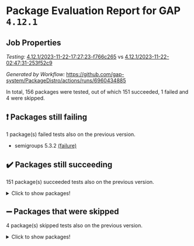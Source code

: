 # Package Evaluation Report for GAP `4.12.1`

## Job Properties

*Testing:* [4.12.1/2023-11-22-17:27:23-f766c265](https://github.com/gap-system/PackageDistro/blob/data/reports/4.12.1/2023-11-22-17:27:23-f766c265) vs [4.12.1/2023-11-22-02:47:31-253f52c9](https://github.com/gap-system/PackageDistro/blob/data/reports/4.12.1/2023-11-22-02:47:31-253f52c9)

*Generated by Workflow:* https://github.com/gap-system/PackageDistro/actions/runs/6960434885

In total, 156 packages were tested, out of which 151 succeeded, 1 failed and 4 were skipped.

## :exclamation: Packages still failing

1 package(s) failed tests also on the previous version.
- semigroups 5.3.2 [(failure)](https://github.com/gap-system/PackageDistro/actions/runs/6960434885/job/18940512536)

## :heavy_check_mark: Packages still succeeding

151 package(s) succeeded tests also on the previous version.
<details><summary>Click to show packages!</summary>

- 4ti2interface 2023.02-04 [(success)](https://github.com/gap-system/PackageDistro/actions/runs/6960434885/job/18940473874)
- ace 5.6.2 [(success)](https://github.com/gap-system/PackageDistro/actions/runs/6960434885/job/18940474232)
- aclib 1.3.2 [(success)](https://github.com/gap-system/PackageDistro/actions/runs/6960434885/job/18940474559)
- agt 0.3.1 [(success)](https://github.com/gap-system/PackageDistro/actions/runs/6960434885/job/18940474822)
- alnuth 3.2.1 [(success)](https://github.com/gap-system/PackageDistro/actions/runs/6960434885/job/18940475125)
- anupq 3.3.0 [(success)](https://github.com/gap-system/PackageDistro/actions/runs/6960434885/job/18940475465)
- atlasrep 2.1.7 [(success)](https://github.com/gap-system/PackageDistro/actions/runs/6960434885/job/18940478585)
- autodoc 2023.06.19 [(success)](https://github.com/gap-system/PackageDistro/actions/runs/6960434885/job/18940479107)
- automata 1.15 [(success)](https://github.com/gap-system/PackageDistro/actions/runs/6960434885/job/18940479413)
- automgrp 1.3.2 [(success)](https://github.com/gap-system/PackageDistro/actions/runs/6960434885/job/18940480913)
- autpgrp 1.11 [(success)](https://github.com/gap-system/PackageDistro/actions/runs/6960434885/job/18940482244)
- cap 2023.10-07 [(success)](https://github.com/gap-system/PackageDistro/actions/runs/6960434885/job/18940482552)
- caratinterface 2.3.5 [(success)](https://github.com/gap-system/PackageDistro/actions/runs/6960434885/job/18940482850)
- cddinterface 2022.11.01 [(success)](https://github.com/gap-system/PackageDistro/actions/runs/6960434885/job/18940483125)
- circle 1.6.6 [(success)](https://github.com/gap-system/PackageDistro/actions/runs/6960434885/job/18940483371)
- classicpres 1.22 [(success)](https://github.com/gap-system/PackageDistro/actions/runs/6960434885/job/18940483659)
- cohomolo 1.6.11 [(success)](https://github.com/gap-system/PackageDistro/actions/runs/6960434885/job/18940483970)
- congruence 1.2.5 [(success)](https://github.com/gap-system/PackageDistro/actions/runs/6960434885/job/18940484179)
- corelg 1.56 [(success)](https://github.com/gap-system/PackageDistro/actions/runs/6960434885/job/18940484462)
- crime 1.6 [(success)](https://github.com/gap-system/PackageDistro/actions/runs/6960434885/job/18940484741)
- crisp 1.4.6 [(success)](https://github.com/gap-system/PackageDistro/actions/runs/6960434885/job/18940484966)
- crypting 0.10.4 [(success)](https://github.com/gap-system/PackageDistro/actions/runs/6960434885/job/18940485207)
- cryst 4.1.26 [(success)](https://github.com/gap-system/PackageDistro/actions/runs/6960434885/job/18940485454)
- crystcat 1.1.10 [(success)](https://github.com/gap-system/PackageDistro/actions/runs/6960434885/job/18940485686)
- ctbllib 1.3.6 [(success)](https://github.com/gap-system/PackageDistro/actions/runs/6960434885/job/18940485940)
- cubefree 1.19 [(success)](https://github.com/gap-system/PackageDistro/actions/runs/6960434885/job/18940486170)
- curlinterface 2.3.2 [(success)](https://github.com/gap-system/PackageDistro/actions/runs/6960434885/job/18940486424)
- cvec 2.8.1 [(success)](https://github.com/gap-system/PackageDistro/actions/runs/6960434885/job/18940486723)
- datastructures 0.3.0 [(success)](https://github.com/gap-system/PackageDistro/actions/runs/6960434885/job/18940486979)
- deepthought 1.0.6 [(success)](https://github.com/gap-system/PackageDistro/actions/runs/6960434885/job/18940487193)
- design 1.8 [(success)](https://github.com/gap-system/PackageDistro/actions/runs/6960434885/job/18940487431)
- difsets 2.3.1 [(success)](https://github.com/gap-system/PackageDistro/actions/runs/6960434885/job/18940487634)
- digraphs 1.6.3 [(success)](https://github.com/gap-system/PackageDistro/actions/runs/6960434885/job/18940487869)
- edim 1.3.7 [(success)](https://github.com/gap-system/PackageDistro/actions/runs/6960434885/job/18940488127)
- example 4.3.4 [(success)](https://github.com/gap-system/PackageDistro/actions/runs/6960434885/job/18940488385)
- examplesforhomalg 2023.10-01 [(success)](https://github.com/gap-system/PackageDistro/actions/runs/6960434885/job/18940488652)
- factint 1.6.3 [(success)](https://github.com/gap-system/PackageDistro/actions/runs/6960434885/job/18940488943)
- ferret 1.0.9 [(success)](https://github.com/gap-system/PackageDistro/actions/runs/6960434885/job/18940489208)
- fga 1.5.0 [(success)](https://github.com/gap-system/PackageDistro/actions/runs/6960434885/job/18940489485)
- fining 1.5.6 [(success)](https://github.com/gap-system/PackageDistro/actions/runs/6960434885/job/18940489774)
- float 1.0.3 [(success)](https://github.com/gap-system/PackageDistro/actions/runs/6960434885/job/18940490074)
- format 1.4.3 [(success)](https://github.com/gap-system/PackageDistro/actions/runs/6960434885/job/18940490359)
- forms 1.2.9 [(success)](https://github.com/gap-system/PackageDistro/actions/runs/6960434885/job/18940490607)
- fplsa 1.2.6 [(success)](https://github.com/gap-system/PackageDistro/actions/runs/6960434885/job/18940490862)
- fr 2.4.12 [(success)](https://github.com/gap-system/PackageDistro/actions/runs/6960434885/job/18940491099)
- francy 2.0.3 [(success)](https://github.com/gap-system/PackageDistro/actions/runs/6960434885/job/18940491307)
- fwtree 1.3 [(success)](https://github.com/gap-system/PackageDistro/actions/runs/6960434885/job/18940491518)
- gapdoc 1.6.6 [(success)](https://github.com/gap-system/PackageDistro/actions/runs/6960434885/job/18940491755)
- gauss 2023.02-04 [(success)](https://github.com/gap-system/PackageDistro/actions/runs/6960434885/job/18940492006)
- gaussforhomalg 2023.10-01 [(success)](https://github.com/gap-system/PackageDistro/actions/runs/6960434885/job/18940492275)
- gbnp 1.0.5 [(success)](https://github.com/gap-system/PackageDistro/actions/runs/6960434885/job/18940492570)
- generalizedmorphismsforcap 2023.08-02 [(success)](https://github.com/gap-system/PackageDistro/actions/runs/6960434885/job/18940492846)
- genss 1.6.8 [(success)](https://github.com/gap-system/PackageDistro/actions/runs/6960434885/job/18940493097)
- gradedmodules 2023.09-01 [(success)](https://github.com/gap-system/PackageDistro/actions/runs/6960434885/job/18940493299)
- gradedringforhomalg 2023.08-01 [(success)](https://github.com/gap-system/PackageDistro/actions/runs/6960434885/job/18940493540)
- grape 4.9.0 [(success)](https://github.com/gap-system/PackageDistro/actions/runs/6960434885/job/18940493848)
- groupoids 1.73 [(success)](https://github.com/gap-system/PackageDistro/actions/runs/6960434885/job/18940494130)
- grpconst 2.6.4 [(success)](https://github.com/gap-system/PackageDistro/actions/runs/6960434885/job/18940494378)
- guarana 0.96.3 [(success)](https://github.com/gap-system/PackageDistro/actions/runs/6960434885/job/18940494680)
- guava 3.18 [(success)](https://github.com/gap-system/PackageDistro/actions/runs/6960434885/job/18940495215)
- hap 1.60 [(success)](https://github.com/gap-system/PackageDistro/actions/runs/6960434885/job/18940495459)
- hapcryst 0.1.15 [(success)](https://github.com/gap-system/PackageDistro/actions/runs/6960434885/job/18940495760)
- hecke 1.5.3 [(success)](https://github.com/gap-system/PackageDistro/actions/runs/6960434885/job/18940496065)
- help 3.5 [(success)](https://github.com/gap-system/PackageDistro/actions/runs/6960434885/job/18940496335)
- homalg 2023.10-01 [(success)](https://github.com/gap-system/PackageDistro/actions/runs/6960434885/job/18940496615)
- homalgtocas 2023.08-01 [(success)](https://github.com/gap-system/PackageDistro/actions/runs/6960434885/job/18940496871)
- idrel 2.45 [(success)](https://github.com/gap-system/PackageDistro/actions/runs/6960434885/job/18940497141)
- images 1.3.1 [(success)](https://github.com/gap-system/PackageDistro/actions/runs/6960434885/job/18940497441)
- intpic 0.3.0 [(success)](https://github.com/gap-system/PackageDistro/actions/runs/6960434885/job/18940497758)
- io 4.8.2 [(success)](https://github.com/gap-system/PackageDistro/actions/runs/6960434885/job/18940498037)
- io_forhomalg 2023.02-04 [(success)](https://github.com/gap-system/PackageDistro/actions/runs/6960434885/job/18940498287)
- irredsol 1.4.4 [(success)](https://github.com/gap-system/PackageDistro/actions/runs/6960434885/job/18940498567)
- json 2.1.1 [(success)](https://github.com/gap-system/PackageDistro/actions/runs/6960434885/job/18940498827)
- jupyterkernel 1.5.0 [(success)](https://github.com/gap-system/PackageDistro/actions/runs/6960434885/job/18940499077)
- jupyterviz 1.5.6 [(success)](https://github.com/gap-system/PackageDistro/actions/runs/6960434885/job/18940499385)
- kan 1.36 [(success)](https://github.com/gap-system/PackageDistro/actions/runs/6960434885/job/18940499675)
- kbmag 1.5.11 [(success)](https://github.com/gap-system/PackageDistro/actions/runs/6960434885/job/18940499955)
- laguna 3.9.6 [(success)](https://github.com/gap-system/PackageDistro/actions/runs/6960434885/job/18940500236)
- liealgdb 2.2.1 [(success)](https://github.com/gap-system/PackageDistro/actions/runs/6960434885/job/18940500500)
- liepring 2.8 [(success)](https://github.com/gap-system/PackageDistro/actions/runs/6960434885/job/18940500849)
- liering 2.4.2 [(success)](https://github.com/gap-system/PackageDistro/actions/runs/6960434885/job/18940501191)
- linearalgebraforcap 2023.11-01 [(success)](https://github.com/gap-system/PackageDistro/actions/runs/6960434885/job/18940501595)
- localizeringforhomalg 2023.10-01 [(success)](https://github.com/gap-system/PackageDistro/actions/runs/6960434885/job/18940501938)
- loops 3.4.3 [(success)](https://github.com/gap-system/PackageDistro/actions/runs/6960434885/job/18940502223)
- lpres 1.0.3 [(success)](https://github.com/gap-system/PackageDistro/actions/runs/6960434885/job/18940502512)
- majoranaalgebras 1.5.1 [(success)](https://github.com/gap-system/PackageDistro/actions/runs/6960434885/job/18940502817)
- mapclass 1.4.6 [(success)](https://github.com/gap-system/PackageDistro/actions/runs/6960434885/job/18940503096)
- matgrp 0.70 [(success)](https://github.com/gap-system/PackageDistro/actions/runs/6960434885/job/18940503354)
- matricesforhomalg 2023.11-01 [(success)](https://github.com/gap-system/PackageDistro/actions/runs/6960434885/job/18940503647)
- modisom 2.5.4 [(success)](https://github.com/gap-system/PackageDistro/actions/runs/6960434885/job/18940503918)
- modulepresentationsforcap 2023.10-01 [(success)](https://github.com/gap-system/PackageDistro/actions/runs/6960434885/job/18940504223)
- modules 2023.10-01 [(success)](https://github.com/gap-system/PackageDistro/actions/runs/6960434885/job/18940504479)
- monoidalcategories 2023.11-02 [(success)](https://github.com/gap-system/PackageDistro/actions/runs/6960434885/job/18940504747)
- nconvex 2022.09-01 [(success)](https://github.com/gap-system/PackageDistro/actions/runs/6960434885/job/18940505079)
- nilmat 1.4.2 [(success)](https://github.com/gap-system/PackageDistro/actions/runs/6960434885/job/18940505342)
- nock 1.5 [(success)](https://github.com/gap-system/PackageDistro/actions/runs/6960434885/job/18940505617)
- normalizinterface 1.3.6 [(success)](https://github.com/gap-system/PackageDistro/actions/runs/6960434885/job/18940505874)
- nq 2.5.10 [(success)](https://github.com/gap-system/PackageDistro/actions/runs/6960434885/job/18940506118)
- numericalsgps 1.3.1 [(success)](https://github.com/gap-system/PackageDistro/actions/runs/6960434885/job/18940506413)
- openmath 11.5.3 [(success)](https://github.com/gap-system/PackageDistro/actions/runs/6960434885/job/18940506674)
- orb 4.9.0 [(success)](https://github.com/gap-system/PackageDistro/actions/runs/6960434885/job/18940506972)
- packagemanager 1.4.1 [(success)](https://github.com/gap-system/PackageDistro/actions/runs/6960434885/job/18940507243)
- patternclass 2.4.3 [(success)](https://github.com/gap-system/PackageDistro/actions/runs/6960434885/job/18940507469)
- permut 2.0.4 [(success)](https://github.com/gap-system/PackageDistro/actions/runs/6960434885/job/18940507704)
- polenta 1.3.10 [(success)](https://github.com/gap-system/PackageDistro/actions/runs/6960434885/job/18940507936)
- polymaking 0.8.7 [(success)](https://github.com/gap-system/PackageDistro/actions/runs/6960434885/job/18940508224)
- primgrp 3.4.4 [(success)](https://github.com/gap-system/PackageDistro/actions/runs/6960434885/job/18940508504)
- profiling 2.5.4 [(success)](https://github.com/gap-system/PackageDistro/actions/runs/6960434885/job/18940508710)
- qpa 1.34 [(success)](https://github.com/gap-system/PackageDistro/actions/runs/6960434885/job/18940508964)
- quagroup 1.8.3 [(success)](https://github.com/gap-system/PackageDistro/actions/runs/6960434885/job/18940509173)
- radiroot 2.9 [(success)](https://github.com/gap-system/PackageDistro/actions/runs/6960434885/job/18940509389)
- rcwa 4.7.1 [(success)](https://github.com/gap-system/PackageDistro/actions/runs/6960434885/job/18940509614)
- rds 1.8 [(success)](https://github.com/gap-system/PackageDistro/actions/runs/6960434885/job/18940509879)
- recog 1.4.2 [(success)](https://github.com/gap-system/PackageDistro/actions/runs/6960434885/job/18940510143)
- repndecomp 1.3.0 [(success)](https://github.com/gap-system/PackageDistro/actions/runs/6960434885/job/18940510409)
- repsn 3.1.1 [(success)](https://github.com/gap-system/PackageDistro/actions/runs/6960434885/job/18940510655)
- resclasses 4.7.3 [(success)](https://github.com/gap-system/PackageDistro/actions/runs/6960434885/job/18940510915)
- ringsforhomalg 2023.11-02 [(success)](https://github.com/gap-system/PackageDistro/actions/runs/6960434885/job/18940511222)
- sco 2023.08-01 [(success)](https://github.com/gap-system/PackageDistro/actions/runs/6960434885/job/18940511970)
- scscp 2.4.1 [(success)](https://github.com/gap-system/PackageDistro/actions/runs/6960434885/job/18940512280)
- sglppow 2.3 [(success)](https://github.com/gap-system/PackageDistro/actions/runs/6960434885/job/18940512806)
- sgpviz 0.999.5 [(success)](https://github.com/gap-system/PackageDistro/actions/runs/6960434885/job/18940513087)
- simpcomp 2.1.14 [(success)](https://github.com/gap-system/PackageDistro/actions/runs/6960434885/job/18940513376)
- singular 2023.02.09 [(success)](https://github.com/gap-system/PackageDistro/actions/runs/6960434885/job/18940513675)
- sl2reps 1.1 [(success)](https://github.com/gap-system/PackageDistro/actions/runs/6960434885/job/18940513952)
- sla 1.5.3 [(success)](https://github.com/gap-system/PackageDistro/actions/runs/6960434885/job/18940514233)
- smallgrp 1.5.3 [(success)](https://github.com/gap-system/PackageDistro/actions/runs/6960434885/job/18940514516)
- smallsemi 0.6.13 [(success)](https://github.com/gap-system/PackageDistro/actions/runs/6960434885/job/18940514787)
- sonata 2.9.6 [(success)](https://github.com/gap-system/PackageDistro/actions/runs/6960434885/job/18940515074)
- sophus 1.27 [(success)](https://github.com/gap-system/PackageDistro/actions/runs/6960434885/job/18940515335)
- sotgrps 1.2 [(success)](https://github.com/gap-system/PackageDistro/actions/runs/6960434885/job/18940515630)
- spinsym 1.5.2 [(success)](https://github.com/gap-system/PackageDistro/actions/runs/6960434885/job/18940515898)
- standardff 1.0 [(success)](https://github.com/gap-system/PackageDistro/actions/runs/6960434885/job/18940516205)
- symbcompcc 1.3.2 [(success)](https://github.com/gap-system/PackageDistro/actions/runs/6960434885/job/18940516517)
- thelma 1.3 [(success)](https://github.com/gap-system/PackageDistro/actions/runs/6960434885/job/18940516779)
- tomlib 1.2.9 [(success)](https://github.com/gap-system/PackageDistro/actions/runs/6960434885/job/18940517073)
- toolsforhomalg 2023.10-01 [(success)](https://github.com/gap-system/PackageDistro/actions/runs/6960434885/job/18940517357)
- toric 1.9.5 [(success)](https://github.com/gap-system/PackageDistro/actions/runs/6960434885/job/18940517611)
- toricvarieties 2022.07.13 [(success)](https://github.com/gap-system/PackageDistro/actions/runs/6960434885/job/18940517852)
- transgrp 3.6.4 [(success)](https://github.com/gap-system/PackageDistro/actions/runs/6960434885/job/18940518146)
- ugaly 4.1.3 [(success)](https://github.com/gap-system/PackageDistro/actions/runs/6960434885/job/18940518455)
- unipot 1.5 [(success)](https://github.com/gap-system/PackageDistro/actions/runs/6960434885/job/18940518796)
- unitlib 4.2.0 [(success)](https://github.com/gap-system/PackageDistro/actions/runs/6960434885/job/18940519061)
- utils 0.84 [(success)](https://github.com/gap-system/PackageDistro/actions/runs/6960434885/job/18940519352)
- uuid 0.7 [(success)](https://github.com/gap-system/PackageDistro/actions/runs/6960434885/job/18940519644)
- walrus 0.9991 [(success)](https://github.com/gap-system/PackageDistro/actions/runs/6960434885/job/18940519903)
- wedderga 4.10.4 [(success)](https://github.com/gap-system/PackageDistro/actions/runs/6960434885/job/18940520192)
- xmod 2.91 [(success)](https://github.com/gap-system/PackageDistro/actions/runs/6960434885/job/18940520595)
- xmodalg 1.23 [(success)](https://github.com/gap-system/PackageDistro/actions/runs/6960434885/job/18940520896)
- yangbaxter 0.10.3 [(success)](https://github.com/gap-system/PackageDistro/actions/runs/6960434885/job/18940521236)
- zeromqinterface 0.14 [(success)](https://github.com/gap-system/PackageDistro/actions/runs/6960434885/job/18940521526)
</details>

## :heavy_minus_sign: Packages that were skipped

4 package(s) skipped tests also on the previous version.
<details><summary>Click to show packages!</summary>

- browse 1.8.21 [(skipped)](https://github.com/gap-system/PackageDistro/actions/runs/6960434885/job/18939917233)
- itc 1.5.1 [(skipped)](https://github.com/gap-system/PackageDistro/actions/runs/6960434885/job/18939917233)
- polycyclic 2.16 [(skipped)](https://github.com/gap-system/PackageDistro/actions/runs/6960434885/job/18939917233)
- xgap 4.31 [(skipped)](https://github.com/gap-system/PackageDistro/actions/runs/6960434885/job/18939917233)
</details>

